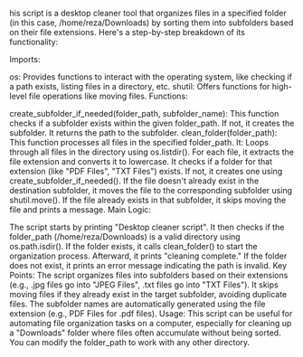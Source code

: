 his script is a desktop cleaner tool that organizes files in a specified folder (in this case, /home/reza/Downloads) by sorting them into subfolders based on their file extensions. Here's a step-by-step breakdown of its functionality:

Imports:

os: Provides functions to interact with the operating system, like checking if a path exists, listing files in a directory, etc.
shutil: Offers functions for high-level file operations like moving files.
Functions:

create_subfolder_if_needed(folder_path, subfolder_name):
This function checks if a subfolder exists within the given folder_path. If not, it creates the subfolder.
It returns the path to the subfolder.
clean_folder(folder_path):
This function processes all files in the specified folder_path. It:
Loops through all files in the directory using os.listdir().
For each file, it extracts the file extension and converts it to lowercase.
It checks if a folder for that extension (like "PDF Files", "TXT Files") exists. If not, it creates one using create_subfolder_if_needed().
If the file doesn't already exist in the destination subfolder, it moves the file to the corresponding subfolder using shutil.move(). If the file already exists in that subfolder, it skips moving the file and prints a message.
Main Logic:

The script starts by printing "Desktop cleaner script".
It then checks if the folder_path (/home/reza/Downloads) is a valid directory using os.path.isdir().
If the folder exists, it calls clean_folder() to start the organization process. Afterward, it prints "cleaning complete."
If the folder does not exist, it prints an error message indicating the path is invalid.
Key Points:
The script organizes files into subfolders based on their extensions (e.g., .jpg files go into "JPEG Files", .txt files go into "TXT Files").
It skips moving files if they already exist in the target subfolder, avoiding duplicate files.
The subfolder names are automatically generated using the file extension (e.g., PDF Files for .pdf files).
Usage:
This script can be useful for automating file organization tasks on a computer, especially for cleaning up a "Downloads" folder where files often accumulate without being sorted. You can modify the folder_path to work with any other directory.
